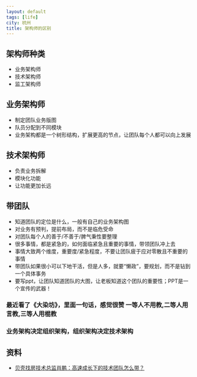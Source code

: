 ```yaml
---
layout: default
tags: [life]
city: 杭州
title: 架构师的区别 
---
```


架构师种类
---------
+ 业务架构师
+ 技术架构师
+ 监工架构师

业务架构师
-------
+ 制定团队业务版图
+ 队员分配到不同模块
+ 业务架构都是一个树形结构，扩展更高的节点，让团队每个人都可以向上发展

技术架构师
-------
+ 负责业务拆解
+ 模块化功能
+ 让功能更加长远

带团队
--------
+ 知道团队的定位是什么，一般有自己的业务架构图
+ 对业务有预判，提前布局，而不是临危受命
+ 对团队每个人的善于/不善于/脾气秉性要整理
+ 很多事情，都是紧急的，如何面临紧急且重要的事情，带领团队冲上去
+ 事情大致两个维度，重要度/紧急程度，不要让团队疲于应对零散且不重要的事情
+ 带团队如果很小可以下地干活，但是人多，就要“懒政”，要规划，而不是钻到一个具体事务
+ 要写ppt，让团队知道团队的大图，让老板知道这个团队的重要性；PPT是一个宣传的武器！



### 最近看了《大染坊》，里面一句话，感觉很赞 一等人不用教,二等人用言教,三等人用棍教
### 业务架构决定组织架构，组织架构决定技术架构
资料
----------
+ [贝壳找房技术总监肖鹏：高速成长下的技术团队怎么带？](https://blog.csdn.net/k6t9q8xks6iikzppifq/article/details/109476389)
